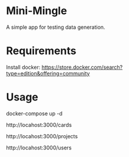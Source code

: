 # Mini-Mingle

A simple app for testing data generation.

# Requirements

Install docker: https://store.docker.com/search?type=edition&offering=community

# Usage

docker-compose up -d

http://locahost:3000/cards

http://locahost:3000/projects

http://locahost:3000/users
